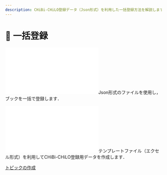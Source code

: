 ```yaml
---
description: CHiBi-CHiLO登録データ（Json形式）を利用した一括登録方法を解説します．併せて テンプレートファイル（エクセル形式）を利用したCHiBi-CHiLO登録用データの作成方法も解説します．
---
```


# 🔹 一括登録

![一括登録方法](register.md)Json形式のファイルを使用し，ブックを一括で登録します．

![登録用ファイルのアップロード](import.md)テンプレートファイル（エクセル形式）を利用してCHiBi-CHiLO登録用データを作成します．

[トピックの作成](create/topic.md)